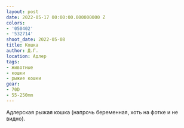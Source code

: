 ```yaml
---
layout: post
date: 2022-05-17 00:00:00.000000000 Z
colors:
- '050402'
- '532714'
shoot_date: 2022-05-08
title: Кошка
author: Д.Г.
location: Адлер
tags:
- животные
- кошки
- рыжие кошки
gear:
- 70D
- 55-250mm
---
```

Адлерская рыжая кошка (напрочь беременная, хоть на фотке и не видно).

